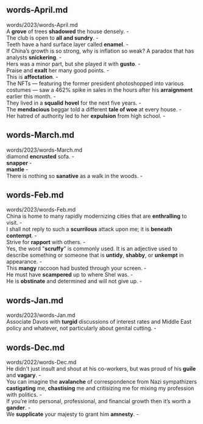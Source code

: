 ## words-April.md ##  
words/2023/words-April.md  
A **grove** of trees **shadowed** the house densely. -  
The club is open to **all and sundry**. -  
Teeth have a hard surface layer called **enamel**. -  
If China’s growth is so strong, why is inflation so weak? A paradox that has analysts **snickering**. -  
Hers was a minor part, but she played it with **gusto**. -  
Praise and **exalt** her many good points. -  
This is **affectation**. -  
The NFTs — featuring the former president photoshopped into various costumes — saw a 462% spike in sales in the hours after his **arraignment** earlier this month. -  
They lived in a **squalid** **hovel** for the next five years. -  
The **mendacious** beggar told a different **tale of woe** at every house.  -  
Her hatred of authority led to her **expulsion** from high school. -  

## words-March.md ##  
words/2023/words-March.md  
diamond **encrusted** sofa. -  
**snapper** -  
**mantle** -  
There is nothing so **sanative** as a walk in the woods. -  

## words-Feb.md ##  
words/2023/words-Feb.md  
China is home to many rapidly modernizing cities that are **enthralling** to visit. -  
I shall not reply to such a **scurrilous** attack upon me; it is **beneath contempt**. -  
Strive for **rapport** with others. -  
Yes, the word "**scruffy**" is commonly used. It is an adjective used to describe something or someone that is **untidy**, **shabby**, or **unkempt** in appearance. -  
This **mangy** raccoon had busted through your screen. -  
He must have **scampered** up to where Shel was. -  
He is **obstinate** and determined and will not give up. -  

## words-Jan.md ##  
words/2023/words-Jan.md  
Associate Davos with **turgid** discussions of interest rates and Middle East policy and whatever, not particularly about genital cutting. -  

## words-Dec.md ##  
words/2022/words-Dec.md  
He didn't just insult and shout at his co-workers, but was proud of his **guile** and **vagary**. -  
You can imagine the **avalanche** of correspondence from Nazi sympathizers **castigating** me, **chastising** me and critisizing me for mixing my profession with politics. -  
If you’re into personal, professional, and financial growth then it’s worth a **gander**. -  
We **supplicate** your majesty to grant him **amnesty**. -  
